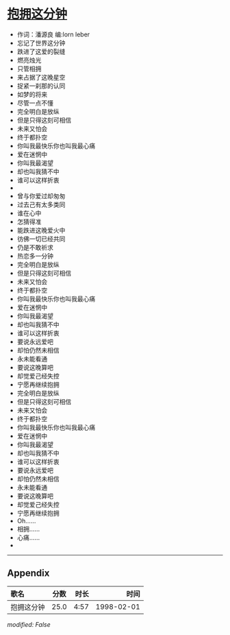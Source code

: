 # [抱拥这分钟](https://music.163.com/song?id=26075156)

* 作词：潘源良 编:lorn leber
* 忘记了世界这分钟
* 跌进了这爱的裂缝
* 燃亮烛光
* 只管相拥
* 来占据了这晚星空
* 捉紧一刹那的认同
* 如梦的将来
* 尽管一点不懂
* 完全明白是放纵
* 但是只得这刻可相信
* 未来又怕会
* 终于都扑空
* 你叫我最快乐你也叫我最心痛
* 爱在迷惘中
* 你叫我最渴望
* 却也叫我猜不中
* 谁可以这样折衷
* 
* 曾与你爱过却匆匆
* 过去己有太多类同
* 谁在心中
* 怎猜得准
* 能跌进这晚爱火中
* 彷佛一切已经共同
* 仍是不敢祈求
* 热恋多一分钟
* 完全明白是放纵
* 但是只得这刻可相信
* 未来又怕会
* 终于都扑空
* 你叫我最快乐你也叫我最心痛
* 爱在迷惘中
* 你叫我最渴望
* 却也叫我猜不中
* 谁可以这样折衷
* 要说永远爱吧
* 却怕仍然未相信
* 永未能看通
* 要说这晚算吧
* 却觉爱己经失控
* 宁愿再继续抱拥
* 完全明白是放纵
* 但是只得这刻可相信
* 未来又怕会
* 终于都扑空
* 你叫我最快乐你也叫我最心痛
* 爱在迷惘中
* 你叫我最渴望
* 却也叫我猜不中
* 谁可以这样折衷
* 要说永远爱吧
* 却怕仍然未相信
* 永未能看通
* 要说这晚算吧
* 却觉爱己经失控
* 宁愿再继续抱拥
* Oh......
* 相拥......
* 心痛......
* 


---

## Appendix

|歌名|分数|时长|时间|
|:---|:---:|---:|---:|
|抱拥这分钟|25.0|4:57|1998-02-01

*modified: False*